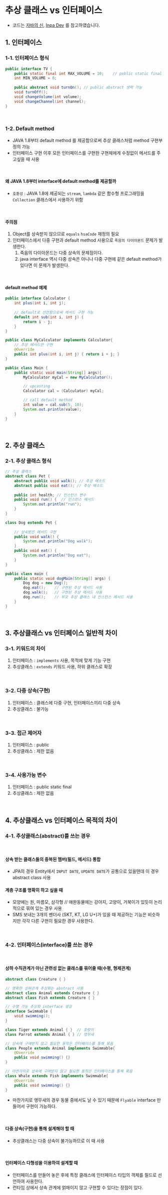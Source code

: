 # 추상 클래스 vs 인터페이스
- 코드는 [자바의 신](http://www.yes24.com/Product/Goods/42643850), [Inpa Dev](https://inpa.tistory.com/) 를 참고하였습니다.

## 1. 인터페이스

### 1-1. 인터페이스 형식
```java
public interface TV {
	public static final int MAX_VOLUME = 10;    // public static final 생략 가능
	int MIN_VOLUME = 0; 
	
	public abstract void turnOn(); // public abstract 생략 가능
    void turnOff();
	void changeVolume(int volume);
	void changeChannel(int channel);
} 
```

<br /> 

### 1-2. Default method
- JAVA 1.8부터 default method 를 제공함으로써 추상 클래스처럼 method 구현부 정의 가능
- 인터페이스 구현 이후 모든 인터페이스를 구현한 구현체에게 수정없이 메서드를 주고싶을 때 사용

<br />

#### 왜 JAVA 1.8부터 interface에 default method를 제공할까
- `호환성` : JAVA 1.8에 제공되는 `stream`, `lambda` 같은 함수형 프로그래밍을 `Collection` 클래스에서 사용하기 위함

<br />

#### 주의점
1. Object를 상속받지 않으므로 `equals` `hsaCode` 재정의 필요
2. 인터페이스에서 다중 구현과 default method 사용으로 `죽음의 다이아몬드` 문제가 발생한다. 
   1. 죽음의 다이아몬드는 다중 상속의 문제점이다. 
   2. java interface 역시 다중 상속은 아니나 다중 구현에 같은 default method가 있다면 이 문제가 발생한다.
   
<br />

#### default method 예제
```java
public interface Calculator {
	int plus(int i, int j);
	
	// default로 선언함으로써 메서드 구현 가능
	default int sub(int i, int j) {
		return i - j;
    }
}

public class MyCalculator implements Calculator{
    // 추상 메서드만 구현
    @Override
    public int plus(int i, int j) { return i + j; }
}

public class Main {
	public static void main(String[] args){
		MyCalculator myCal = new MyCalculator();

		// upcasting
		Calculator cal = (Calculator) myCal;

		// call default method
		int value = cal.sub(5, 10);
		System.out.println(value); 
	}
}
```

<br />

## 2. 추상 클래스

### 2-1. 추상 클래스 형식
```java
// 추상 클래스
abstract class Pet {
    abstract public void walk(); // 추상 메소드
    abstract public void eat(); // 추상 메소드
    
    public int health; // 인스턴스 변수
    public void run() {  // 인스턴스 메서드
    	System.out.println("run");
    }
}

class Dog extends Pet {
	
	// 상속받은 메서드 구현
    public void walk() {
        System.out.println("Dog walk");
    }
    public void eat() {
    	System.out.println("Dog eat");
    }
}

public class main {
    public static void dogMain(String[] args) {
        Dog dog = new Dog();
        dog.eat();    // 구현된 추상 메서드 사용
        dog.walk();   // 구현된 추상 메서드 사용
        dog.run();    // 부모 추상 클래스 내 인스턴스 메서드 사용
    }
}
```

<br />

## 3. 추상클래스 vs 인터페이스 일반적 차이

### 3-1. 키워드의 차이
1. 인터페이스 : `implements` 사용, 목적에 맞게 기능 구현
2. 추상클래스 : `extends` 키워드 사용, 하위 클래스로 확장

<br />

### 3-2. 다중 상속(구현)
1. 인터페이스 : 클래스에 다중 구현, 인터페이스끼리 다중 상속
2. 추상클래스 : 불가능

<br />

### 3-3. 접근 제어자
1. 인터페이스 : public
2. 추상클래스 : 제한 없음

<br />

### 3-4. 사용가능 변수
1. 인터페이스 : public static final
2. 추상클래스 : 제한 없음

<br />

## 4. 추상클래스 vs 인터페이스 목적의 차이

### 4-1. 추상클래스(abstract)를 쓰는 경우

<br />

#### 상속 받는 클래스들의 중복된 멤버(필드, 메서드) 통합
- JPA의 경우 Entity에서 `INPUT DATE`, `UPDATE DATE`가 공통으로 있을텐데 이 경우 abstract class 사용

#### 계층 구조를 명확히 하고 싶을 때
- 모양에는 원, 마름모, 삼각형 // 애완동물에는 강아지, 고양이, 거북이가 있듯이 논리적으로 묶여 있는 경우 사용
- SMS 보내는 3개의 벤더사 (SKT, KT, LG U+)가 있을 때 제공하는 기능은 비슷하지만 각각 다른 구현이 필요한 경우 사용한다.

<br />

### 4-2. 인터페이스(interface)를 쓰는 경우

<br />

#### 상하 수직관계가 아닌 관련성 없는 클래스를 묶어줄 때(수평, 형제관계)
```java
abstract class Creature { }

// 명확한 상하관계 추상화는 abstract 사용
abstract class Animal extends Creature { }
abstract class Fish extends Creature { }

// 수영 가능 추상화 interface 생성
interface Swimmable {
    void swimming();
}

class Tiger extends Animal { }  // 호랑이
class Parrot extends Animal { } // 앵무새

// 상속에 구애받지 않고 필요한 동작은 인터페이스를 통해 묶음 
class People extends Animal implements Swimmable{ 
    @Override
    public void swimming() {}
}

// 마찬가지로 상속에 구애받지 않고 필요한 동작은 인터페이스를 통해 묶음
class Whale extends Fish implements Swimmable{ 
    @Override
    public void swimming() {}
}
```
- 마찬가지로 앵무새의 경우 동물 중에서도 날 수 있기 때문에 `Flyable` interface 만들어서 구현이 가능하다.

<br /> 

#### 다중 상속(구현)을 통해 설계해야 할 때
- 추상클래스는 다중 상속이 불가능하므로 이 때 사용

<br />

#### 인터페이스 다형성을 이용하여 설계할 때 
- 인터페이스를 만들어 놓은 후에 특정 클래스에 인터페이스 타입의 객체를 필드로 선언하여 사용한다.
- 런타임 상에서 상속 관계에 얽매이지 않고 구현할 수 있다는 장점이 있다.

